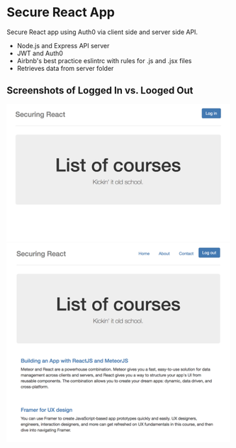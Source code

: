 # Secure React App
Secure React app using Auth0 via client side and server side API.

* Node.js and Express API server
* JWT and Auth0
* Airbnb's best practice eslintrc with rules for .js and .jsx files
* Retrieves data from server folder

## Screenshots of Logged In vs. Looged Out
<kbd>![alt text](img/logged-out-view.png "Logged Out View")</kbd>
<br>
<kbd>![alt text](img/logged-in-view.png "Logged In View")</kbd>